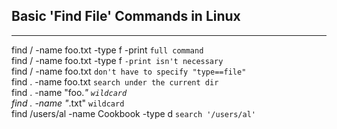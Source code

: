 
## Basic 'Find File' Commands in Linux
--------------------------
find / -name foo.txt -type f -print             `full command` </br>
find / -name foo.txt -type f                    `-print isn't necessary` </br>
find / -name foo.txt                            `don't have to specify "type==file"` </br>
find . -name foo.txt                            `search under the current dir` </br>
find . -name "foo.*"                            `wildcard` </br>
find . -name "*.txt"                            `wildcard` </br>
find /users/al -name Cookbook -type d           `search '/users/al'` </br>
